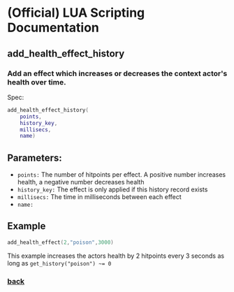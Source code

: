 
# (Official) LUA Scripting Documentation

## add_health_effect_history

### Add an effect which increases or decreases the context actor's health over time.

Spec:
```lua
add_health_effect_history(
	points,
	history_key,
	millisecs,
	name)
```
## Parameters:
- `points:` The number of hitpoints per effect. A positive number increases health, a negative number decreases health
- `history_key:` The effect is only applied if this history record exists
- `millisecs:` The time in milliseconds between each effect
- `name:` 

## Example
```lua
add_health_effect(2,"poison",3000)
```
This example increases the actors health by 2 hitpoints every 3 seconds as long as `get_history("poison") ~= 0`

### [back](../other)
